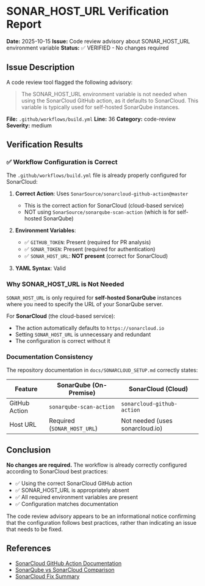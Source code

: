 # SONAR_HOST_URL Verification Report

**Date:** 2025-10-15
**Issue:** Code review advisory about SONAR_HOST_URL environment variable
**Status:** ✅ VERIFIED - No changes required

## Issue Description

A code review tool flagged the following advisory:

> The SONAR_HOST_URL environment variable is not needed when using the SonarCloud GitHub action, as it defaults to SonarCloud. This variable is typically used for self-hosted SonarQube instances.

**File:** `.github/workflows/build.yml`
**Line:** 36
**Category:** code-review
**Severity:** medium

## Verification Results

### ✅ Workflow Configuration is Correct

The `.github/workflows/build.yml` file is already properly configured for SonarCloud:

1. **Correct Action**: Uses `SonarSource/sonarcloud-github-action@master`
   - This is the correct action for SonarCloud (cloud-based service)
   - NOT using `SonarSource/sonarqube-scan-action` (which is for self-hosted SonarQube)

2. **Environment Variables**:
   - ✅ `GITHUB_TOKEN`: Present (required for PR analysis)
   - ✅ `SONAR_TOKEN`: Present (required for authentication)
   - ✅ `SONAR_HOST_URL`: **NOT present** (correct for SonarCloud)

3. **YAML Syntax**: Valid

### Why SONAR_HOST_URL is Not Needed

`SONAR_HOST_URL` is only required for **self-hosted SonarQube** instances where you need to specify the URL of your SonarQube server.

For **SonarCloud** (the cloud-based service):

- The action automatically defaults to `https://sonarcloud.io`
- Setting `SONAR_HOST_URL` is unnecessary and redundant
- The configuration is correct without it

### Documentation Consistency

The repository documentation in `docs/SONARCLOUD_SETUP.md` correctly states:

| Feature       | SonarQube (On-Premise)      | SonarCloud (Cloud)              |
| ------------- | --------------------------- | ------------------------------- |
| GitHub Action | `sonarqube-scan-action`     | `sonarcloud-github-action`      |
| Host URL      | Required (`SONAR_HOST_URL`) | Not needed (uses sonarcloud.io) |

## Conclusion

**No changes are required.** The workflow is already correctly configured according to SonarCloud best practices:

- ✅ Using the correct SonarCloud GitHub action
- ✅ SONAR_HOST_URL is appropriately absent
- ✅ All required environment variables are present
- ✅ Configuration matches documentation

The code review advisory appears to be an informational notice confirming that the configuration follows best practices, rather than indicating an issue that needs to be fixed.

## References

- [SonarCloud GitHub Action Documentation](https://github.com/SonarSource/sonarcloud-github-action)
- [SonarQube vs SonarCloud Comparison](docs/SONARCLOUD_SETUP.md)
- [SonarCloud Fix Summary](SONARCLOUD_FIX_SUMMARY.md)
